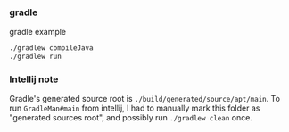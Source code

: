 ### gradle

gradle example

````bash
./gradlew compileJava
./gradlew run
````

### Intellij note

Gradle's generated source root is `./build/generated/source/apt/main`.
To run `GradleMan#main` from intellij, I had to manually mark this folder as "generated sources root",
and possibly run `./gradlew clean` once.
